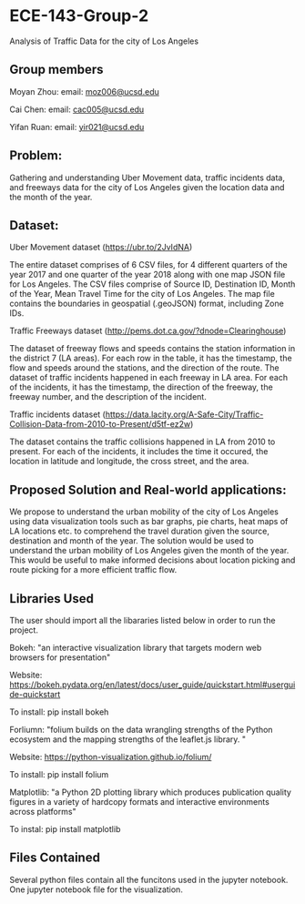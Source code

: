 # ECE-143-Group-2

Analysis of Traffic Data for the city of Los Angeles

## Group members
Moyan Zhou: email: moz006@ucsd.edu

Cai Chen: email: cac005@ucsd.edu

Yifan Ruan: email: yir021@ucsd.edu


## Problem:

Gathering and understanding Uber Movement data, traffic incidents data, and freeways data for the city of Los Angeles given the location data and the month of the year.

## Dataset:

Uber Movement dataset (https://ubr.to/2JvIdNA)

The entire dataset comprises of 6 CSV files, for 4 different quarters of the year 2017 and one quarter of the year 2018 along with one map JSON file for Los Angeles. The CSV files comprise of Source ID, Destination ID, Month of the Year, Mean Travel Time for the city of Los Angeles. The map file contains the boundaries in geospatial (.geoJSON) format, including Zone IDs.

Traffic Freeways dataset (http://pems.dot.ca.gov/?dnode=Clearinghouse)

The dataset of freeway flows and speeds contains the station information in the district 7 (LA areas). For each row in the table, it has the timestamp, the flow and speeds around the stations, and the direction of the route. 
The dataset of traffic incidents happened in each freeway in LA area. For each of the incidents, it has the timestamp, the direction of the freeway, the freeway number, and the description of the incident. 

Traffic incidents dataset (https://data.lacity.org/A-Safe-City/Traffic-Collision-Data-from-2010-to-Present/d5tf-ez2w)

The dataset contains the traffic collisions happened in LA from 2010 to present. For each of the incidents, it includes the time it occured, the location in latitude and longitude, the cross street, and the area. 

## Proposed Solution and  Real-world applications:

We propose to understand the urban mobility of the city of Los Angeles using data visualization tools such as bar graphs, pie charts, heat maps of LA locations etc. to comprehend the travel duration given the source, destination and month of the year. The solution would be used to understand the urban mobility of Los Angeles given the month of the year. This would be useful to make informed decisions about location picking and route picking for a more efficient traffic flow. 


## Libraries Used
The user should import all the libararies listed below in order to run the project.

Bokeh: "an interactive visualization library that targets modern web browsers for presentation"

Website: https://bokeh.pydata.org/en/latest/docs/user_guide/quickstart.html#userguide-quickstart

To install: pip install bokeh

Forliumn: "folium builds on the data wrangling strengths of the Python ecosystem and the mapping strengths of the leaflet.js library. "

Website: https://python-visualization.github.io/folium/

To install: pip install folium

Matplotlib: "a Python 2D plotting library which produces publication quality figures in a variety of hardcopy formats and interactive environments across platforms"

To instal: pip install matplotlib


## Files Contained
Several python files contain all the funcitons used in the jupyter notebook.
One jupyter notebook file for the visualization.



